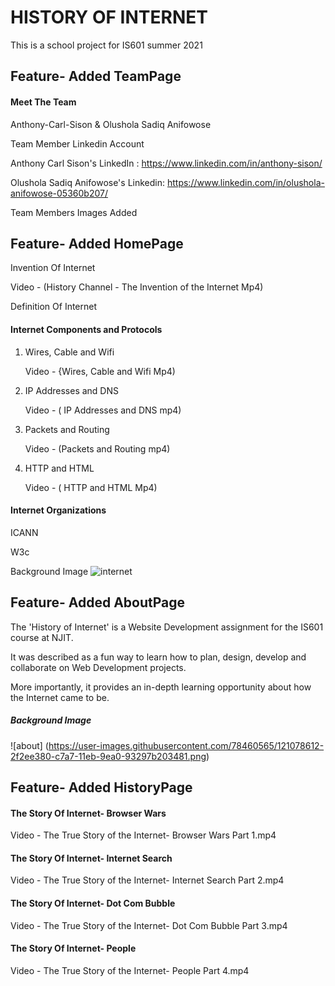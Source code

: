 # HISTORY OF INTERNET
This is a school project for IS601 summer 2021

## Feature- Added TeamPage
#### Meet The Team

Anthony-Carl-Sison & Olushola Sadiq Anifowose

Team Member Linkedin Account

Anthony Carl Sison's LinkedIn : https://www.linkedin.com/in/anthony-sison/


Olushola Sadiq Anifowose's Linkedin: https://www.linkedin.com/in/olushola-anifowose-05360b207/

Team Members Images Added


## Feature- Added HomePage
Invention Of Internet

Video - (History Channel - The Invention of the Internet Mp4)

Definition Of Internet

#### Internet Components and Protocols
1. Wires, Cable and Wifi 

   Video - {Wires, Cable and Wifi Mp4)

2. IP Addresses and DNS

   Video - ( IP Addresses and DNS mp4)

3. Packets and Routing

   Video - (Packets and Routing mp4)

4. HTTP and HTML

   Video - ( HTTP and HTML Mp4)

#### Internet Organizations
ICANN

W3c

Background Image ![internet](https://user-images.githubusercontent.com/78460565/121444884-52e85a00-c95e-11eb-9aff-bb66d51ddd83.jpg)



## Feature- Added AboutPage
The 'History of Internet' is a Website Development assignment for the IS601 course at NJIT.

It was described as a fun way to learn how to plan, design, develop and collaborate on Web Development projects.

More importantly, it provides an in-depth learning opportunity about how the Internet came to be.

##### Background Image
![about] (https://user-images.githubusercontent.com/78460565/121078612-2f2ee380-c7a7-11eb-9ea0-93297b203481.png)



## Feature- Added HistoryPage

#### The Story Of Internet- Browser Wars

Video - The True Story of the Internet- Browser Wars Part 1.mp4 

#### The Story Of Internet- Internet Search

Video - The True Story of the Internet- Internet Search Part 2.mp4

#### The Story Of Internet- Dot Com Bubble

Video - The True Story of the Internet- Dot Com Bubble Part 3.mp4

#### The Story Of Internet- People

Video - The True Story of the Internet- People Part 4.mp4



